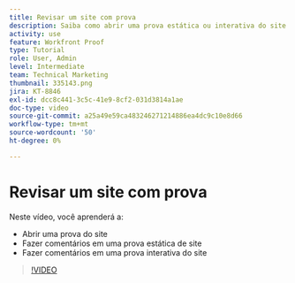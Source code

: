 ```yaml
---
title: Revisar um site com prova
description: Saiba como abrir uma prova estática ou interativa do site no [!DNL  Workfront] e faça comentários.
activity: use
feature: Workfront Proof
type: Tutorial
role: User, Admin
level: Intermediate
team: Technical Marketing
thumbnail: 335143.png
jira: KT-8846
exl-id: dcc8c441-3c5c-41e9-8cf2-031d3814a1ae
doc-type: video
source-git-commit: a25a49e59ca483246271214886ea4dc9c10e8d66
workflow-type: tm+mt
source-wordcount: '50'
ht-degree: 0%

---
```


# Revisar um site com prova

Neste vídeo, você aprenderá a:

* Abrir uma prova do site
* Fazer comentários em uma prova estática de site
* Fazer comentários em uma prova interativa do site

>[!VIDEO](https://video.tv.adobe.com/v/335143/?quality=12&learn=on)

<!--
## Learn more
* Review an interactive proof
* Review a static proof
-->
